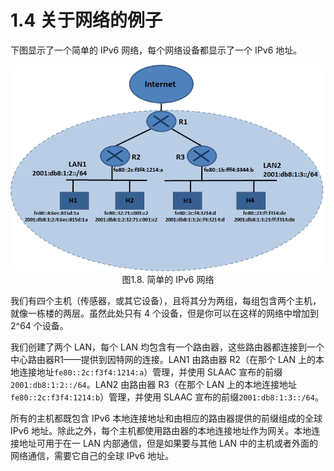 # 1.4 关于网络的例子

下图显示了一个简单的 IPv6 网络，每个网络设备都显示了一个 IPv6 地址。

<center><img src="images/iot_in_five_days/1/image006.png"/></center>
<center>图1.8. 简单的 IPv6 网络</center>

我们有四个主机（传感器，或其它设备），且将其分为两组，每组包含两个主机，就像一栋楼的两层。虽然此处只有 4 个设备，但是你可以在这样的网络中增加到 2^64 个设备。

我们创建了两个 LAN，每个 LAN 均包含有一个路由器，这些路由器都连接到一个中心路由器R1——提供到因特网的连接。LAN1 由路由器 R2（在那个 LAN 上的本地连接地址```fe80::2c:f3f4:1214:a```）管理，并使用 SLAAC 宣布的前缀```2001:db8:1:2::/64```。LAN2 由路由器 R3（在那个 LAN 上的本地连接地址```fe80::2c:f3f4:1214:b```）管理，并使用 SLAAC 宣布的前缀```2001:db8:1:3::/64```。

所有的主机都既包含 IPv6 本地连接地址和由相应的路由器提供的前缀组成的全球 IPv6 地址。除此之外，每个主机都使用路由器的本地连接地址作为网关。本地连接地址可用于在一 LAN 内部通信，但是如果要与其他 LAN 中的主机或者外面的网络通信，需要它自己的全球 IPv6 地址。













